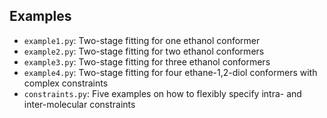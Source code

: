 ## Examples
- `example1.py`: Two-stage fitting for one ethanol conformer
- `example2.py`: Two-stage fitting for two ethanol conformers
- `example3.py`: Two-stage fitting for three ethanol conformers
- `example4.py`: Two-stage fitting for four ethane-1,2-diol conformers with complex constraints
- `constraints.py`: Five examples on how to flexibly specify intra- and inter-molecular constraints
